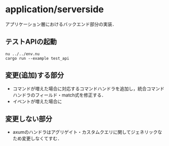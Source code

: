 # application/serverside

アプリケーション層におけるバックエンド部分の実装．

## テストAPIの起動

```shell
nu ../../env.nu
cargo run --example test_api
```

## 変更(追加)する部分

- コマンドが増えた場合に対応するコマンドハンドラを追加し，統合コマンドハンドラのフィールド・match式を修正する．
- イベントが増えた場合に

## 変更しない部分

- axumのハンドラはアグリゲイト・カスタムクエリに関してジェネリックなため変更しなくてすむ．
